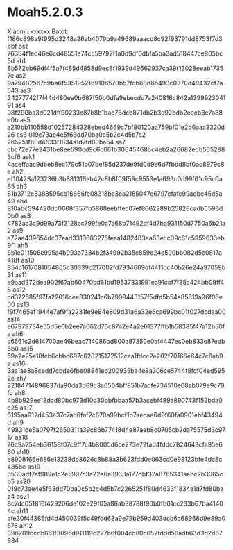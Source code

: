 # Moah5.2.0.3
Xiaomi:
xxxxxx
Batot:
f186c898a9f995d3248a26ab4079b9a49689aaacd8c92f93791dd8753f7d36bf
as1
76364f1ed46e6cd48551e74cc59792f1a0d9df6dbfa5ba3ad518447ce805bc5d
ah1
8b572bb69df4f5a7f485d4858d9ec8f1939d49662937ca39f13028eeab17357e
as2
9a79482567c9ba6f5351952169106570b57fdb68d6b493c0370d49432cf7a543
as3
34277742f7f44d480ee0b687f50b0dfa9ebecdd7a240816c842a139992304191
as4
08f290ba3d021dff90233c87b8b1bad76dcb871db2b3e92bdb2eeeb3c7a88e0b
as5
a210bb110558d10257284328ebed4669c7bf80120aa759bf01e2b6aaa3320d26
as6
019c73ae4e5f63dd70ba0c5b2c4d5b7c2 265251f80d4633f1834a1d7fd80ba54
as7
cbc72e77e2431be8ee590cd9c6c061b30645468bc4eb2a26682edb5052883cf6
ask1
4aceffaac9dbeb8ec179c51b07bef85d237de9fd0d9e6d7fbdd8bf0ac8979c8a
ah2
ef10423a123236b3b881316eb42c8b8f09f59c9553e1a693c0d99f61c95c0a65
ah3
81b3712e3388595cb16666fe08318ba3ca2185047e6797efafc99adbe45d5a49
ah4
810abc594420dc0668f357fb5868eebffec07ef8662289b25826cadb0596d0b0
as8
4783aa3c9d99a73f3128ac799fe0c7a68b71492df4d7ba931150d7750a6b21a2
as9
a72ae439654dc37ead3310683275feaa1482483ea63ecc09c61c5959633eb9f1
ah5
6b1e011506e995a4b993a7334b2f34992b35c859d24a590bb082d5e0817a418f
as10
854c1617081054805c30339c217002fd7934669df4411cc40b26e24a97059b31
as11
e9aad372dea902f67ab60470bd61bd19537331991ec91ccf7f35a424bb09ff48
as12
cd372585f97fa22016cee830241c6b7909443157f5dfd5b54e85819a96f06e00
as13
f9f7465ef1944e7af9fa2231fe9e84e809d31a6a32e6ca699bc01f027dcdaa00
as14
e67979734e55d5e6b2ee7a062d76c87a2e4a2e61377ffb1b58385f47a12b50fa
ah6
c6561c2d614700ae46beac714086bd800a87350e0af4447ec0eb833c87edb6b0
as15
59a2e25e18fcb6cbbc697c628215172512cea1fdcc2e202f70166e64c7c6ab9a
as16
3aa1ae8a8cedd7cbde6fbe08841eb200935ba4e8a306ce5744f8fcf04ed5952e
ah7
22184714896837da90da3d69c3a6504bff851b7adfe734510e68ab079e9c79fc
ah8
4b8b929ee13dcd80bc973d10d30bbfbbaa57b3acebf489a890743f152bda0e25
as17
6195aa912d453e37c7ad6faf2c670a99bcf1b7aecae6d9f60fa0901ebf43494d
ah9
49831de5a0797f2650311a39c86b77418d4e87aeb8c0705cb2da75575d3c9717
as18
76c9a254eb36158f07c9ff7c4b8005d6ce273e72fad4fddc7824643cfa95e660
ah10
e8908166e686e13238db8626c8b88a3b623fdd0e063cd0e93123bfe4da8c485be
as19
5530adf7af989e1c2e5997c3a22e6a3933a177dbf32a8765341aebc2b3065cb5
as20
019c73ae4e5f63dd70ba0c5b2c4d5b7c2265251f80d4633f1834a1d7fd80ba54
as21
8c7dc051816f429206de102e29f05a86ab38788f90b0fb61cc233b67ba41404c
ah11
cfe30f44385fd4d450039f5c49fdd63a9e79b959d403dcb6a68968d9e89a0575
ah12
396209bcdb661f309bd911119c227b6f004cd80c652fddd56adb63d3d2d67984

